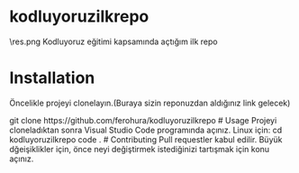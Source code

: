 # kodluyoruzilkrepo
\res.png
Kodluyoruz eğitimi kapsamında açtığım ilk repo
# Installation
Öncelikle projeyi clonelayın.(Buraya sizin reponuzdan aldığınız link gelecek)
<body> git clone https://github.com/ferohura/kodluyoruzilkrepo
# Usage
Projeyi cloneladıktan sonra Visual Studio Code programında açınız.
Linux için:
<body> cd kodluyoruzilkrepo code .
# Contributing
Pull requestler kabul edilir. Büyük dğeişiklikler için, önce neyi değiştirmek istediğinizi tartışmak için konu açınız.
